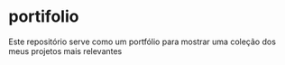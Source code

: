# portifolio
 Este repositório serve como um portfólio para mostrar uma coleção dos meus projetos mais relevantes
